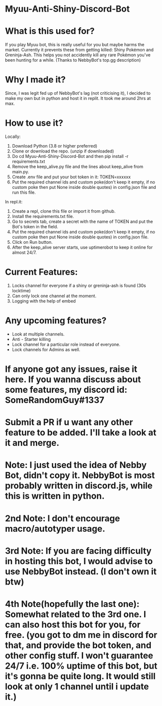 # Myuu-Anti-Shiny-Discord-Bot

# What is this used for?
If you play Myuu bot, this is really useful for you but maybe harms the market. Currently it prevents these from getting killed: Shiny Pokémon and Greninja-Ash. This helps you not accidently kill any rare Pokémon you've been hunting for a while. (Thanks to NebbyBot's top.gg description)

# Why I made it?
Since, I was legit fed up of NebbyBot's lag (not criticising it), I decided to make my own but in python and host it in replit. It took me around 2hrs at max. 

# How to use it?
Locally:

1. Download Python (3.8 or higher preferred)
2. Clone or download the repo. (unzip if downloaded)
3. Do cd Myuu-Anti-Shiny-Discord-Bot and then pip install -r requirements.txt
4. Remove the keep_alive.py file and the lines about keep_alive from main.py.
5. Create .env file and put your bot token in it: TOKEN=xxxxxx
6. Put the required channel ids and custom poke(don't keep it empty, if no custom poke then put None inside double quotes) in config.json file and run this file.

In repl.it:
1. Create a repl, clone this file or import it from github.
2. Install the requirements.txt file.
3. Go to secrets tab, create a secret with the name of TOKEN and put the Bot's token in the field.
4. Put the required channel ids and custom poke(don't keep it empty, if no custom poke then put None inside double quotes) in config.json file.
5. Click on Run button.
6. After the keep_alive server starts, use uptimerobot to keep it online for almost 24/7.

# Current Features:
1. Locks channel for everyone if a shiny or greninja-ash is found (30s locktime)
2. Can only lock one channel at the moment.
3. Logging with the help of embed

# Any upcoming features?
- Look at multiple channels.
- Anti - Starter killing
- Lock channel for a particular role instead of everyone.
- Lock channels for Admins as well.

# If anyone got any issues, raise it here. If you wanna discuss about some features, my discord id: SomeRandomGuy#1337

# Submit a PR if u want any other feature to be added. I'll take a look at it and merge.

# Note: I just used the idea of Nebby Bot, didn't copy it. NebbyBot is most probably written in discord.js, while this is written in python.
# 2nd Note: I don't encourage macro/autotyper usage.
# 3rd Note: If you are facing difficulty in hosting this bot, I would advise to use NebbyBot instead. (I don't own it btw)
# 4th Note(hopefully the last one): Somewhat related to the 3rd one. I can also host this bot for you, for free. (you got to dm me in discord for that, and provide the bot token, and other config stuff. I won't guarantee 24/7 i.e. 100% uptime of this bot, but it's gonna be quite long. It would still look at only 1 channel until i update it.)
